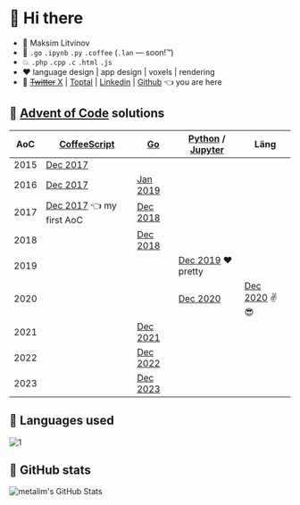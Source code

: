 # 👋 Hi there

* 🧑 Maksim Litvinov
* 🚀 `.go` `.ipynb` `.py` `.coffee` (`.lan` — soon!™)
* 💥 `.php` `.cpp` `.c` `.html` `.js`
* ❤️ language design | app design | voxels | rendering
* 💬 [~~Twitter~~ X](https://twitter.com/metalim) | [Toptal](https://mem.ee/) | [Linkedin](https://www.linkedin.com/in/metalim/) | [Github](https://github.com/metalim) 👈 you are here

## :gun: [Advent of Code](https://adventofcode.com/) solutions

| AoC  | [CoffeeScript](https://coffeescript.org/) | [Go](https://golang.org/) | [Python](https://www.python.org/) / [Jupyter](https://jupyter.org/) | Läng |
|------|-|-|-|-|
| 2015 | [Dec 2017](https://github.com/metalim/adventofcode.2015.coffee)
| 2016 | [Dec 2017](https://github.com/metalim/adventofcode.2016.coffee) | [Jan 2019](https://github.com/metalim/adventofcode.2016.go)
| 2017 | [Dec 2017](https://github.com/metalim/adventofcode.2017.coffee) 👈 my first AoC | [Dec 2018](https://github.com/metalim/adventofcode.2017.go)
| 2018 | | [Dec 2018](https://github.com/metalim/adventofcode.2018.go)
| 2019 | | | [Dec 2019](https://github.com/metalim/adventofcode.2019.python) ❤️ pretty
| 2020 | | | [Dec 2020](https://github.com/metalim/adventofcode.2020.lang) | [Dec 2020](https://github.com/metalim/adventofcode.2020.lang) ✌😎 |
| 2021 | | [Dec 2021](https://github.com/metalim/adventofcode.2021.go)
| 2022 | | [Dec 2022](https://github.com/metalim/adventofcode.2022.go)
| 2023 | | [Dec 2023](https://github.com/metalim/adventofcode.2023.go)

## :art: Languages used

![1](https://github-readme-stats-alpha-ivory.vercel.app/api/top-langs/?username=metalim&theme=graywhite)

## :pencil: GitHub stats

<img align="left" src="https://github-readme-stats-alpha-ivory.vercel.app/api?username=metalim&show_icons=true&hide_border=true&theme=vue&count_private=true" alt="metalim's GitHub Stats" />
